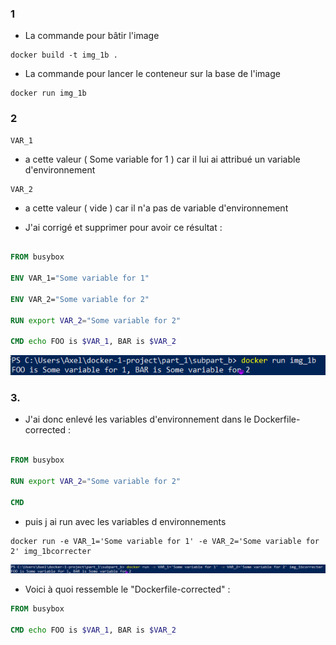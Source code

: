 ### 1

- La commande pour bâtir l'image

```
docker build -t img_1b . 
```


- La commande pour lancer le conteneur sur la base de l'image

```
docker run img_1b 
```
### 2

```
VAR_1
```
- a cette valeur ( Some variable for 1 ) car il lui ai attribué un variable d'environnement

```
VAR_2
```
- a cette valeur ( vide ) car il n'a pas de variable d'environnement

- J'ai corrigé et supprimer pour avoir ce résultat :

```Dockerfile

FROM busybox

ENV VAR_1="Some variable for 1"

ENV VAR_2="Some variable for 2"

RUN export VAR_2="Some variable for 2"

CMD echo FOO is $VAR_1, BAR is $VAR_2
```

![Alt text](image.png)

### 3.

- J'ai donc enlevé les variables d'environnement dans le Dockerfile-corrected :

```Dockerfile

FROM busybox

RUN export VAR_2="Some variable for 2"

CMD 
```

- puis j ai run avec les variables d environnements

```
docker run -e VAR_1='Some variable for 1' -e VAR_2='Some variable for 2' img_1bcorrecter
```

![Alt text](image-1.png)


- Voici à quoi ressemble le "Dockerfile-corrected" :

```Dockerfile
FROM busybox

CMD echo FOO is $VAR_1, BAR is $VAR_2
``` 


